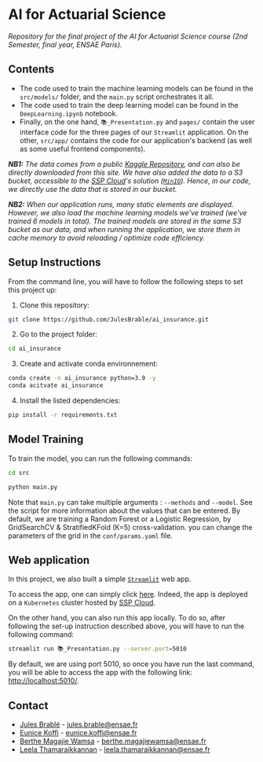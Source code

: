 # AI for Actuarial Science
_Repository for the final project of the AI for Actuarial Science course (2nd Semester, final year, ENSAE Paris)._

## Contents

* The code used to train the machine learning models can be found in the `src/models/` folder, and the `main.py` script orchestrates it all.
* The code used to train the deep learning model can be found in the `DeepLearning.ipynb` notebook.
* Finally, on the one hand, `📚_Presentation.py` and `pages/` contain the user interface code for the three pages of our `Streamlit` application. On the other, `src/app/` contains the code for our application's backend (as well as some useful frontend components).

_**NB1:** The data comes from a public [Kaggle Repository](https://www.kaggle.com/datasets/anmolkumar/health-insurance-cross-sell-prediction), and can also be directly downloaded from this site. We have also added the data to a S3 bucket, accessible to the [SSP Cloud](https://datalab.sspcloud.fr/)'s solution ([`MinIO`](https://min.io/)). Hence, in our code, we directly use the data that is stored in our bucket._

_**NB2:** When our application runs, many static elements are displayed. However, we also load the machine learning models we've trained (we've trained 6 models in total). The trained models are stored in the same S3 bucket as our data, and when running the application, we store them in cache memory to avoid reloading / optimize code efficiency._

## Setup Instructions

From the command line, you will have to follow the following steps to set this project up:

1. Clone this repository:

```bash
git clone https://github.com/JulesBrable/ai_insurance.git
```

2. Go to the project folder:
```bash
cd ai_insurance
```

3. Create and activate conda environnement:
   
```bash
conda create -n ai_insurance python=3.9 -y
conda acitvate ai_insurance
```

4. Install the listed dependencies:
   
```bash
pip install -r requirements.txt
```

## Model Training

To train the model, you can run the following commands:

```bash
cd src
```

```bash
python main.py
```

Note that `main.py` can take multiple arguments : `--methods` and `--model`. See the script for more information about the values that can be entered.
By default, we are training a Random Forest or a Logistic Regression, by GridSearchCV & StratifiedKFold (K=5) cross-validation. you can change the parameters of the grid in the `conf/params.yaml` file.

## Web application

In this project, we also built a simple [`Streamlit`](https://streamlit.io/) web app.

To access the app, one can simply click [here](https://ai-insurance.kub.sspcloud.fr/). Indeed, the app is deployed on a `Kubernetes` cluster hosted by [SSP Cloud](https://datalab.sspcloud.fr/).

On the other hand, you can also run this app locally. To do so, after following the set-up instruction described above, you will have to run the following command:

```bash
streamlit run 📚_Presentation.py --server.port=5010
```

By default, we are using port 5010, so once you have run the last command, you will be able to access the app with the following link: [http://localhost:5010/](http://localhost:5010/).

## Contact

* [Jules Brablé](https://github.com/JulesBrable) - jules.brable@ensae.fr
* [Eunice Koffi]() - eunice.koffi@ensae.fr
* [Berthe Magajie Wamsa](https://github.com/BertheMagella) - berthe.magajiewamsa@ensae.fr
* [Leela Thamaraikkannan]() - leela.thamaraikkannan@ensae.fr
